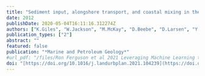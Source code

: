 ```yaml
---
title: "Sediment input, alongshore transport, and coastal mixing in the northeastern Gulf of Mexico based on detrital-zircon geochronology"
date: 2012
publishDate: 2020-05-04T16:11:16.312274Z
authors: ["K.Giles", "W.Jackson", "M.McKay", "D.Beebe", "D.Larsen", "Y.Kwon", "B.Shaulis"]
publication_types: ["2"]
abstract: ""
featured: false
publication: "*Marine and Petroleum Geology*"
#url_pdf: "/files/Ron Ferguson et al 2021 Leveraging Machine Learning to Understand Urban Change with Net Construction.pdf"
doi: "[https://doi.org/10.1016/j.landurbplan.2021.104239](https://doi.org/10.1016/j.marpetgeo.2022.105997)"
---
```


